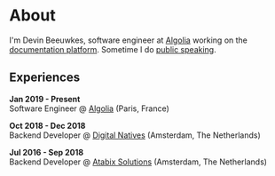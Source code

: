 # About
I'm Devin Beeuwkes, software engineer at [Algolia](https://www.algolia.com) working on the [documentation platform](https://www.algolia.com/doc/). Sometime I do [public speaking](/talks/).

## Experiences
**Jan 2019 - Present**  
Software Engineer @ [Algolia](https://www.algolia.com/) (Paris, France)
    
**Oct 2018 - Dec 2018**  
Backend Developer @ [Digital Natives](https://www.digitalnatives.nl/) (Amsterdam, The Netherlands)

**Jul 2016 - Sep 2018**  
Backend Developer @ [Atabix Solutions](https://www.atabix.com/) (Amsterdam, The Netherlands)